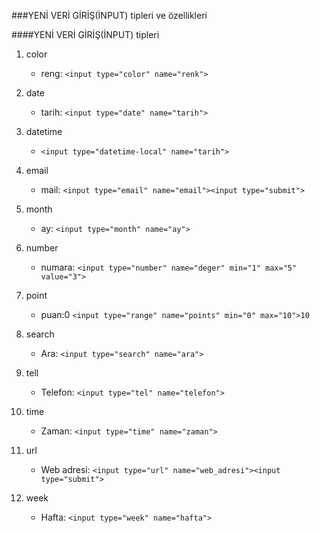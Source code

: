 ###YENİ VERİ GİRİŞ(İNPUT) tipleri ve özellikleri

####YENİ VERİ GİRİŞ(İNPUT) tipleri
	
1. color
	* reng: `<input type="color" name="renk">`	

2. date
	* tarih: `<input type="date" name="tarih">`	
 
3. datetime
	* `<input type="datetime-local" name="tarih">`	

4. email
	* mail: `<input type="email" name="email"><input type="submit">`	

5. month
	* ay: `<input type="month" name="ay">`	

6. number
	*  numara: `<input type="number" name="deger" min="1" max="5" value="3">`	

7. point	
	* puan:0 `<input type="range" name="points" min="0" max="10">10`

8. search
	* Ara: `<input type="search" name="ara">`

9. tell

	* Telefon:  `<input type="tel" name="telefon">`

10. time
	* Zaman: `<input type="time" name="zaman">`

11. url
	* Web adresi: `<input type="url" name="web_adresi"><input type="submit">`

12. week
 	* Hafta: `<input type="week" name="hafta">`
